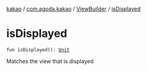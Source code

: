 [kakao](../../index.md) / [com.agoda.kakao](../index.md) / [ViewBuilder](index.md) / [isDisplayed](.)

# isDisplayed

`fun isDisplayed(): `[`Unit`](https://kotlinlang.org/api/latest/jvm/stdlib/kotlin/-unit/index.html)

Matches the view that is displayed

